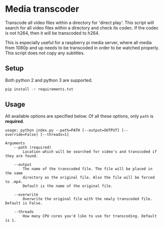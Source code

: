 # Media transcoder

Transcode all video files within a directory for 'direct play'. This script will search for all video files within a directory and check its codec. If the codec is not h264, then it will be transcoded to h264.

This is especially useful for a raspberry pi media server, where all media from 1080p and up needs to be transcoded in order to be watched properly. This script does not copy any subtitles.

## Setup

Both python 2 and python 3 are supported.

```bash
pip install -r requirements.txt
```

## Usage

All available options are specified below. Of all these options, only `path` is **required**.

```text
usage: python index.py --path=PATH [--output=OUTPUT] [--override=False] [--threads=1]

Arguments
    --path (required)
        Location which will be searched for video's and transcoded if they are found.

    --output
        The name of the transcoded file. The file will be placed in the same
        directory as the original file. Also the file will be forced to .mp4.
        Default is the name of the original file.

    --overwrite
        Overwrite the original file with the newly transcoded file. Default is False.

    --threads
        How many CPU cores you'd like to use for transcoding. Default is 1.
```
